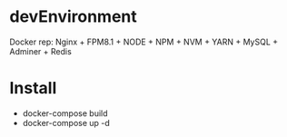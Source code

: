 # devEnvironment
Docker rep: Nginx + FPM8.1 + NODE + NPM + NVM + YARN + MySQL + Adminer + Redis

# Install
- docker-compose build
- docker-compose up -d
